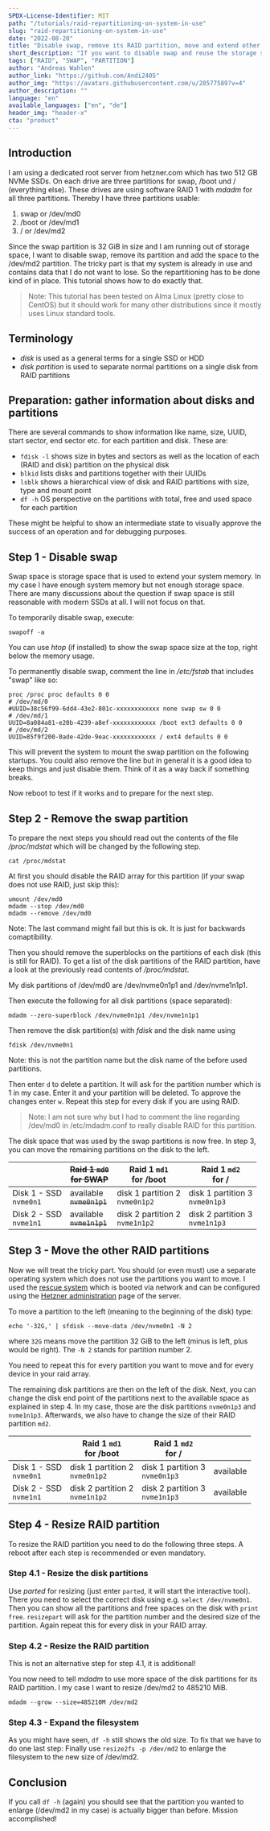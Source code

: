 ```yaml
---
SPDX-License-Identifier: MIT
path: "/tutorials/raid-repartitioning-on-system-in-use"
slug: "raid-repartitioning-on-system-in-use"
date: "2022-08-20"
title: "Disable swap, remove its RAID partition, move and extend other RAID partitions"
short_description: "If you want to disable swap and reuse the storage space to enlarge another partition, this tutorial shows exactly how to do that. The individual steps can be used for other scenarios as well."
tags: ["RAID", "SWAP", "PARTITION"]
author: "Andreas Wahlen"
author_link: "https://github.com/Andi2405"
author_img: "https://avatars.githubusercontent.com/u/28577589?v=4"
author_description: ""
language: "en"
available_languages: ["en", "de"]
header_img: "header-x"
cta: "product"
---
```


## Introduction

I am using a dedicated root server from hetzner.com which has two 512 GB NVMe SSDs. On each drive are three partitions for swap, /boot und / (everything else). 
These drives are using software RAID 1 with *mdadm* for all three partitions. Thereby I have three partitions usable:

1. swap or /dev/md0
2. /boot or /dev/md1
3. / or /dev/md2

Since the swap partition is 32 GiB in size and I am running out of storage space, I want to disable swap, remove its partition and add the space to the /dev/md2 partition. 
The tricky part is that my system is already in use and contains data that I do not want to lose. So the repartitioning has to be done kind of in place.
This tutorial shows how to do exactly that. 

> Note: This tutorial has been tested on Alma Linux (pretty close to CentOS) but it should work for many other distributions since it mostly uses Linux standard tools.

## Terminology

- *disk* is used as a general terms for a single SSD or HDD
- *disk partition* is used to separate normal partitions on a single disk from RAID partitions

## Preparation: gather information about disks and partitions

There are several commands to show information like name, size, UUID, start sector, end sector etc. for each partition and disk. These are:

- `fdisk -l` shows size in bytes and sectors as well as the location of each (RAID and disk) partition on the physical disk
- `blkid` lists disks and partitions together with their UUIDs
- `lsblk` shows a hierarchical view of disk and RAID partitions with size, type and mount point
- `df -h` OS perspective on the partitions with total, free and used space for each partition

These might be helpful to show an intermediate state to visually approve the success of an operation and for debugging purposes.

## Step 1 - Disable swap

Swap space is storage space that is used to extend your system memory. In my case I have enough system memory but not enough storage space. 
There are many discussions about the question if swap space is still reasonable with modern SSDs at all. I will not focus on that.

To temporarily disable swap, execute:

`swapoff -a`

You can use *htop* (if installed) to show the swap space size at the top, right below the memory usage.

To permanently disable swap, comment the line in */etc/fstab* that includes "swap" like so:

```
proc /proc proc defaults 0 0
# /dev/md/0
#UUID=38c56f99-6dd4-43e2-801c-xxxxxxxxxxxx none swap sw 0 0
# /dev/md/1
UUID=8a084a81-e20b-4239-a8ef-xxxxxxxxxxxx /boot ext3 defaults 0 0
# /dev/md/2
UUID=85f9f200-0ade-42de-9eac-xxxxxxxxxxxx / ext4 defaults 0 0
```

This will prevent the system to mount the swap partition on the following startups. 
You could also remove the line but in general it is a good idea to keep things and just disable them. Think of it as a way back if something breaks.

Now reboot to test if it works and to prepare for the next step.

## Step 2 - Remove the swap partition

To prepare the next steps you should read out the contents of the file */proc/mdstat* which will be changed by the following step.

`cat /proc/mdstat`

At first you should disable the RAID array for this partition (if your swap does not use RAID, just skip this):

```
umount /dev/md0
mdadm --stop /dev/md0
mdadm --remove /dev/md0
```

Note: The last command might fail but this is ok. It is just for backwards comaptibility.

Then you should remove the superblocks on the partitions of each disk (this is still for RAID). 
To get a list of the disk partitions of the RAID partition, have a look at the previously read contents of */proc/mdstat*.

My disk partitions of /dev/md0 are /dev/nvme0n1p1 and /dev/nvme1n1p1.

Then execute the following for all disk partitions (space separated):

`mdadm --zero-superblock /dev/nvme0n1p1 /dev/nvme1n1p1`

Then remove the disk partition(s) with *fdisk* and the disk name using

`fdisk /dev/nvme0n1`

Note: this is not the partition name but the disk name of the before used partitions.

Then enter `d` to delete a partition. It will ask for the partition number which is 1 in my case. Enter it and your partition will be deleted. 
To approve the changes enter `w`.
Repeat this step for every disk if you are using RAID.

> Note: I am not sure why but I had to comment the line regarding /dev/md0 in /etc/mdadm.conf to really disable RAID for this partition.

The disk space that was used by the swap partitions is now free. In step 3, you can move the remaining partitions on the disk to the left.

|                           | ~~Raid 1 `md0`<br>for SWAP~~ | Raid 1 `md1`<br>for /boot         | Raid 1 `md2`<br>for /             |
| ------------------------- | ---------------------------- | --------------------------------- | --------------------------------- |
| Disk 1 - SSD<br>`nvme0n1` | available<br>~~`nvme0n1p1`~~ | disk 1 partition 2<br>`nvme0n1p2` | disk 1 partition 3<br>`nvme0n1p3` |
| Disk 2 - SSD<br>`nvme1n1` | available<br>~~`nvme1n1p1`~~ | disk 2 partition 2<br>`nvme1n1p2` | disk 2 partition 3<br>`nvme1n1p3` |

## Step 3 - Move the other RAID partitions

Now we will treat the tricky part. You should (or even must) use a separate operating system which does not use the partitions you want to move. 
I used the [rescue system](https://docs.hetzner.com/robot/dedicated-server/troubleshooting/hetzner-rescue-system#starting-the-hetzner-rescue-system) which is booted via network and can be configured using the [Hetzner administration](https://accounts.hetzner.com/) page of the server.

To move a partition to the left (meaning to the beginning of the disk) type:

`echo '-32G,' | sfdisk --move-data /dev/nvme0n1 -N 2`

where `32G` means move the partition 32 GiB to the left (minus is left, plus would be right). The `-N 2` stands for partition number 2. 

You need to repeat this for every partition you want to move and for every device in your raid array.

The remaining disk partitions are then on the left of the disk. Next, you can change the disk end point of the partitions next to the available space as explained in step 4. In my case, those are the disk partitions `nvme0n1p3` and `nvme1n1p3`. Afterwards, we also have to change the size of their RAID partition `md2`.

|                           | Raid 1 `md1`<br>for /boot         | Raid 1 `md2`<br>for /             |           |
| ------------------------- | --------------------------------- | --------------------------------- | --------- |
| Disk 1 - SSD<br>`nvme0n1` | disk 1 partition 2<br>`nvme0n1p2` | disk 1 partition 3<br>`nvme0n1p3` | available |
| Disk 2 - SSD<br>`nvme1n1` | disk 2 partition 2<br>`nvme1n1p2` | disk 2 partition 3<br>`nvme1n1p3` | available |

## Step 4 - Resize RAID partition

To resize the RAID partition you need to do the following three steps. A reboot after each step is recommended or even mandatory.

### Step 4.1 - Resize the disk partitions

Use *parted* for resizing (just enter `parted`, it will start the interactive tool). There you need to select the correct disk using e.g. `select /dev/nvme0n1`. 
Then you can show all the partitions and free spaces on the disk with `print free`. `resizepart` will ask for the partition number and the desired size of the partition.
Again repeat this for every disk in your RAID array.

### Step 4.2 - Resize the RAID partition

This is not an alternative step for step 4.1, it is additional! 

You now need to tell *mdadm* to use more space of the disk partitions for its RAID partition. I my case I want to resize /dev/md2 to 485210 MiB.

`mdadm --grow --size=485210M /dev/md2`

### Step 4.3 - Expand the filesystem

As you might have seen, `df -h` still shows the old size. To fix that we have to do one last step:
Finally use `resize2fs -p /dev/md2` to enlarge the filesystem to the new size of /dev/md2.

## Conclusion

If you call `df -h` (again) you should see that the partition you wanted to enlarge (/dev/md2 in my case) is actually bigger than before. Mission accomplished!